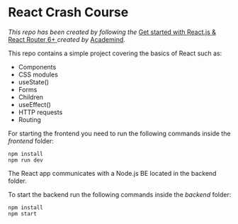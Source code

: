 # React Crash Course

_This repo has been created by following the_ [Get started with React.js & React Router 6+
](https://www.youtube.com/watch?v=4baq00tHfmA) _created by_ [Academind](https://www.youtube.com/@academind).

This repo contains a simple project covering the basics of React such as:

- Components
- CSS modules
- useState()
- Forms
- Children
- useEffect()
- HTTP requests
- Routing

For starting the frontend you need to run the following commands inside the _frontend_ folder:

```
npm install
npm run dev
```

The React app communicates with a Node.js BE located in the backend folder.

To start the backend run the following commands inside the _backend_ folder:

```
npm install
npm start
```
